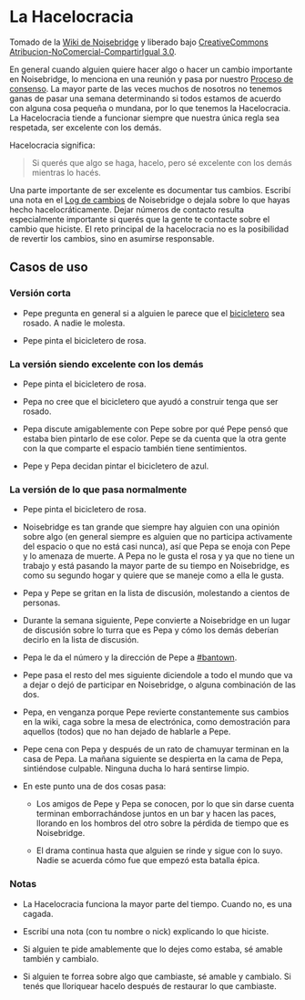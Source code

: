 # La Hacelocracia

Tomado de la [Wiki de Noisebridge][0] y liberado bajo [CreativeCommons
Atribucion-NoComercial-CompartirIgual 3.0][1].

En general cuando alguien quiere hacer algo o hacer un cambio importante en
Noisebridge, lo menciona en una reunión y pasa por nuestro [Proceso de
consenso][2]. La mayor parte de las veces muchos de nosotros no tenemos ganas
de pasar una semana determinando si todos estamos de acuerdo con alguna cosa
pequeña o mundana, por lo que tenemos la Hacelocracia. La Hacelocracia tiende
a funcionar siempre que nuestra única regla sea respetada, ser excelente con
los demás.

Hacelocracia significa: 

> Si querés que algo se haga, hacelo, pero sé excelente con los demás mientras
> lo hacés.

Una parte importante de ser excelente es documentar tus cambios. Escribí una
nota en el [Log de cambios][3] de Noisebridge o dejala sobre lo que hayas hecho
hacelocráticamente. Dejar números de contacto resulta especialmente importante
si querés que la gente te contacte sobre el cambio que hiciste. El reto
principal de la hacelocracia no es la posibilidad de revertir los cambios, sino
en asumirse responsable.

## Casos de uso

### Versión corta

* Pepe pregunta en general si a alguien le parece que el [bicicletero][] sea
  rosado. A nadie le molesta.

* Pepe pinta el bicicletero de rosa.


### La versión siendo excelente con los demás

* Pepe pinta el bicicletero de rosa.

* Pepa no cree que el bicicletero que ayudó a construir tenga que ser rosado.

* Pepa discute amigablemente con Pepe sobre por qué Pepe pensó que estaba bien
  pintarlo de ese color. Pepe se da cuenta que la otra gente con la que
  comparte el espacio también tiene sentimientos.

* Pepe y Pepa decidan pintar el bicicletero de azul.


### La versión de lo que pasa normalmente

* Pepe pinta el bicicletero de rosa.

* Noisebridge es tan grande que siempre hay alguien con una opinión sobre algo
  (en general siempre es alguien que no participa activamente del espacio o que
  no está casi nunca), así que Pepa se enoja con Pepe y lo amenaza de muerte.
  A Pepa no le gusta el rosa y ya que no tiene un trabajo y está pasando la
  mayor parte de su tiempo en Noisebridge, es como su segundo hogar y quiere
  que se maneje como a ella le gusta.

* Pepa y Pepe se gritan en la lista de discusión, molestando a cientos de
  personas.

* Durante la semana siguiente, Pepe convierte a Noisebridge en un lugar de
  discusión sobre lo turra que es Pepa y cómo los demás deberían decirlo en la
  lista de discusión.

* Pepa le da el número y la dirección de Pepe a [#bantown][4].

* Pepe pasa el resto del mes siguiente diciendole a todo el mundo que va
  a dejar o dejó de participar en Noisebridge, o alguna combinación de las dos.

* Pepa, en venganza porque Pepe revierte constantemente sus cambios en la wiki,
  caga sobre la mesa de electrónica, como demostración para aquellos (todos)
  que no han dejado de hablarle a Pepe.

* Pepe cena con Pepa y después de un rato de chamuyar terminan en la casa de
  Pepa. La mañana siguiente se despierta en la cama de Pepa, sintiéndose
  culpable. Ninguna ducha lo hará sentirse limpio.

* En este punto una de dos cosas pasa:

  - Los amigos de Pepe y Pepa se conocen, por lo que sin darse cuenta terminan
  emborrachándose juntos en un bar y hacen las paces, llorando en los hombros
  del otro sobre la pérdida de tiempo que es Noisebridge.

  - El drama continua hasta que alguien se rinde y sigue con lo suyo. Nadie se
  acuerda cómo fue que empezó esta batalla épica.


### Notas

* La Hacelocracia funciona la mayor parte del tiempo. Cuando no, es una cagada.

* Escribí una nota (con tu nombre o nick) explicando lo que hiciste.

* Si alguien te pide amablemente que lo dejes como estaba, sé amable también
  y cambialo.

* Si alguien te forrea sobre algo que cambiaste, sé amable y cambialo. Si tenés
  que lloriquear hacelo después de restaurar lo que cambiaste.

[bicicletero]: http://bicicletero.hackcoop.com.ar
[0]: https://www.noisebridge.net/index.php?title=Do-ocracy&oldid=28180
[1]: http://creativecommons.org/licenses/by-nc-sa/3.0/
[2]: https://www.noisebridge.net/wiki/Consensus_Process
[3]: https://www.noisebridge.net/wiki/ChangeLog
[4]: http://www.urbandictionary.com/define.php?term=bantown
